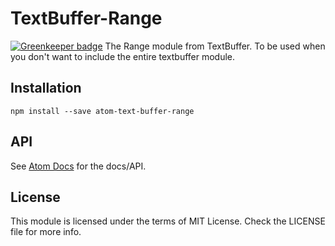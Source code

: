 # TextBuffer-Range

[![Greenkeeper badge](https://badges.greenkeeper.io/steelbrain/atom-text-buffer-range.svg)](https://greenkeeper.io/)
The Range module from TextBuffer. To be used when you don't want to include the entire textbuffer module.

## Installation

```
npm install --save atom-text-buffer-range
```

## API

See [Atom Docs](https://atom.io/docs/api/v1.4.0/Range) for the docs/API.

## License
This module is licensed under the terms of MIT License. Check the LICENSE file for more info.
